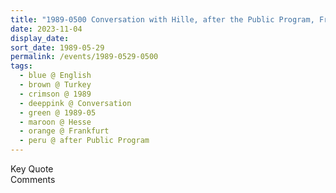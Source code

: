 ```yaml
---
title: "1989-0500 Conversation with Hille, after the Public Program, Frankfurt, Hesse, Germany"
date: 2023-11-04
display_date: 
sort_date: 1989-05-29
permalink: /events/1989-0529-0500
tags:
  - blue @ English
  - brown @ Turkey
  - crimson @ 1989
  - deeppink @ Conversation
  - green @ 1989-05
  - maroon @ Hesse
  - orange @ Frankfurt
  - peru @ after Public Program
---
```


<wave-list>
  <list-title color="green" width="75">Key Quote</list-title>
  <list-item color="BlanchedAlmond"  width="200"></list-item>
  <list-item color="Lavender"></list-item>
  <list-item color="BlanchedAlmond"></list-item>
</wave-list>

<br>

<wave-list>
  <list-title color="green" width="75">Comments</list-title>
  <list-item color="BlanchedAlmond"  width="200"></list-item>
  <list-item color="Lavender"></list-item>
  <list-item color="BlanchedAlmond"></list-item>
</wave-list>